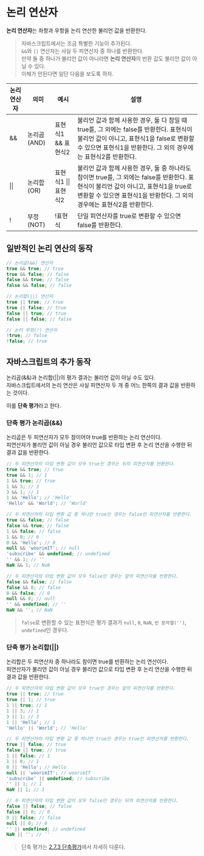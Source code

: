 # 논리 연산자
**논리 연산자**는 좌항과 우항을 논리 연산한 불리언 값을 반환한다.  

> 자바스크립트에서는 조금 특별한 기능이 추가된다.  
```&&```와 ```||``` 연산자는 사실 두 피연산자 중 하나를 반환한다.  
만약 둘 중 하나가 불리언 값이 아니라면 **논리 연산자**의 반환 값도 불리언 값이 아닐 수 있다.  
이해가 안된다면 일단 다음을 보도록 하자.

| 논리 연산자 | 의미 | 예시 | 설명 |
| - | - | - | -|
| && | 논리곱(AND) | 표현식1 && 표현식2 | 불리언 값과 함께 사용한 경우, 둘 다 참일 때 true를, 그 외에는 false를 반환한다. 표현식이 불리언 값이 아니고, 표현식1을 false로 변환할 수 있으면 표현식1을 반환한다. 그 외의 경우에는 표현식2를 반환한다. |
| \|\| | 논리합(OR) | 표현식1 \|\| 표현식2 | 불리언 값과 함께 사용한 경우, 둘 중 하나라도 참이면 true를, 그 외에는 false를 반환한다. 표현식이 불리언 값이 아니고, 표현식1을 true로 변환할 수 있으면 표현식1을 반환한다. 그 외의 경우에는 표현식2를 반환한다. |
| ! | 부정(NOT) | !표현식 | 단일 피연산자를 true로 변환할 수 있으면 false를 반환한다. |

## 일반적인 논리 연산의 동작
```js
// 논리곱(&&) 연산자
true && true; // true
true && false; // false
false && true; // false
false && false; // false

// 논리합(||) 연산자
true || true; // true
true || false; // true
false || true; // true
false || false; // false

// 논리 부정(!) 연산자
!true; // false
!false; // true
```

## 자바스크립트의 추가 동작
논리곱(&&)과 논리합(||)의 평가 결과는 불리언 값이 아닐 수도 있다.  
자바스크립트에서의 논리 연산은 사실 피연산자 두 개 중 어느 한쪽의 결과 값을 반환하는 것이다.

이를 **단축 평가**라고 한다.

### 단축 평가 논리곱(&&)
논리곱은 두 피연산자가 모두 참이어야 true를 반환하는 논리 연산이다.  
피연산자가 불리언 값이 아닐 경우 불리언 값으로 타입 변환 후 논리 연산을 수행한 뒤 결과 값을 반환한다.  

```js
// 두 피연산자의 타입 변환 값이 모두 true인 경우는 뒤의 피연산자를 반환한다.
true && true; // true
true && 1; // 1
1 && true; // true
1 && 3; // 3
3 && 1; // 1
1 && 'Hello'; // 'Hello'
'Hello' && 'World'; // 'World'

// 두 피연산자의 타입 변환 값 중 하나만 true인 경우는 false인 피연산자를 반환한다.
true && false; // false
false && true; // false
1 && false; // false
1 && 0; // 0
0 && 'Hello'; // 0
null && 'woorimIT'; // null
'subscribe' && undefined; // undefined
'' && 1; // ''
NaN && 1; // NaN

// 두 피연산자의 타입 변환 값이 모두 false인 경우는 앞의 피연산자를 반환한다.
false && false; // false
false && 0; // false
0 && false; // 0
null && 0; // null
'' && undefined; // ''
NaN && ''; // NaN
```

> ```false```로 변환할 수 있는 표현식은 평가 결과가 ```null```, ```0```, ```NaN```, ```빈 문자열('')```, ```undefined```인 경우다.

### 단축 평가 논리합(||)
논리합은 두 피연산자 중 하나라도 참이면 true를 반환하는 논리 연산이다.  
피연산자가 불리언 값이 아닐 경우 불리언 값으로 타입 변환 후 논리 연산을 수행한 뒤 결과 값을 반환한다.  

```js
// 두 피연산자의 타입 변환 값이 모두 true인 경우는 앞의 피연산자를 반환한다.
true || true; // true
true || 1; // true
1 || true; // 1
1 || 3; // 1
3 || 1; // 3
1 || 'Hello'; // 1
'Hello' || 'World'; // 'Hello'

// 두 피연산자의 타입 변환 값 중 하나만 true인 경우는 true인 피연산자를 반환한다.
true || false; // true
false || true; // true
1 || false; // 1
1 || 0; // 1
0 || 'Hello'; // Hello
null || 'woorimIT'; // woorimIT
'subscribe' || undefined; // subscribe
'' || 1; // 1
NaN || 1; // 1

// 두 피연산자의 타입 변환 값이 모두 false인 경우는 뒤의 피연산자를 반환한다.
false || false; // false
false || 0; // 0
0 || false; // false
null || 0; // 0
'' || undefined; // undefined
NaN || ''; // ''
```

> 단축 평가는 [2.7.3 단축평가](https://bit.ly/355cm5d)에서 자세히 다룬다.